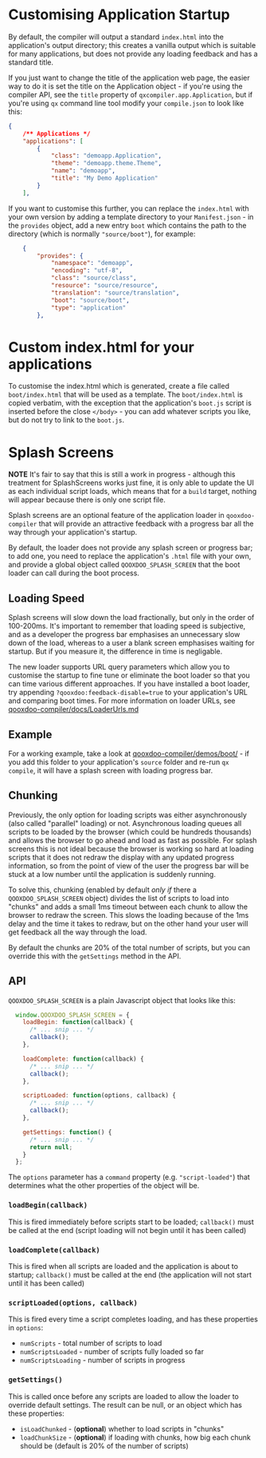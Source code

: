 # Customising Application Startup

By default, the compiler will output a standard `index.html` into the application's output directory; this creates a vanilla output which is suitable for many applications, but does not provide any loading feedback and has a standard title.

If you just want to change the title of the application web page, the easier way to do it is set the title on the Application object - if you're using the compiler API, see the `title` property of `qxcompiler.app.Application`, but if you're using `qx` command line tool modify your `compile.json` to look like this:

```json
{
    /** Applications */
    "applications": [
        {
            "class": "demoapp.Application",
            "theme": "demoapp.theme.Theme",
            "name": "demoapp",
            "title": "My Demo Application"
        }
    ],
```

If you want to customise this further, you can replace the `index.html` with your own version by adding a template directory to your `Manifest.json` - in the `provides` object, add a new entry `boot` which contains the path to the directory (which is normally `"source/boot"`), for example:

```json
    {
        "provides": {
            "namespace": "demoapp",
            "encoding": "utf-8",
            "class": "source/class",
            "resource": "source/resource",
            "translation": "source/translation",
            "boot": "source/boot",
            "type": "application"
        },
```


# Custom index.html for your applications

To customise the index.html which is generated, create a file called `boot/index.html` that will be used as a template.  The `boot/index.html` is copied verbatim, with the exception that the application's `boot.js` script is inserted before the close `</body>` - you can add whatever scripts you like, but do not try to link to the `boot.js`.


# Splash Screens

**NOTE** It's fair to say that this is still a work in progress - although this treatment for SplashScreens works just fine, it is only able to update the UI as each individual script loads, which means that for a `build` target, nothing will appear because there is only one script file.

Splash screens are an optional feature of the application loader in `qooxdoo-compiler` that will provide an attractive feedback with a progress bar all the way through your application's startup.

By default, the loader does not provide any splash screen or progress bar; to add one, you need to replace the application's `.html` file with your own, and provide a global object called `QOOXDOO_SPLASH_SCREEN` that the boot loader can call during the boot process.

## Loading Speed

Splash screens will slow down the load fractionally, but only in the order of 100-200ms.  It's important to remember that loading speed is subjective, and as a developer the progress bar emphasises an unnecessary slow down of the load, whereas to a user a blank screen emphasises waiting for startup.  But if you measure it, the difference in time is negligable.

The new loader supports URL query parameters which allow you to customise the startup to fine tune or eliminate the boot loader so that you can time various different approaches.  If you have installed a boot loader, try appending `?qooxdoo:feedback-disable=true` to your application's URL and comparing boot times.  For more information on loader URLs, see [qooxdoo-compiler/docs/LoaderUrls.md](https://github.com/qooxdoo/qooxdoo-compiler/blob/master/docs/LoaderUrls.md)

## Example

For a working example, take a look at [qooxdoo-compiler/demos/boot/](https://github.com/qooxdoo/qooxdoo-compiler/tree/master/demos/boot/) - if you add this folder to your application's `source` folder and re-run `qx compile`, it will have a splash screen with loading progress bar.

## Chunking

Previously, the only option for loading scripts was either asynchronously (also called "parallel" loading) or not.  Asynchronous loading queues all scripts to be loaded by the browser (which could be hundreds thousands) and allows the browser to go ahead and load as fast as possible.  For splash screens this is not ideal because the browser is working so hard at loading scripts that it does not redraw the display with any updated progress information, so from the point of view of the user the progress bar will be stuck at a low number until the application is suddenly running.

To solve this, chunking (enabled by default *only if* there a `QOOXDOO_SPLASH_SCREEN` object) divides the list of scripts to load into "chunks" and adds a small 1ms timeout between each chunk to allow the browser to redraw the screen.  This slows the loading because of the 1ms delay and the time it takes to redraw, but on the other hand your user will get feedback all the way through the load.

By default the chunks are 20% of the total number of scripts, but you can override this with the `getSettings` method in the API.

## API

`QOOXDOO_SPLASH_SCREEN` is a plain Javascript object that looks like this:

```javascript
  window.QOOXDOO_SPLASH_SCREEN = {
    loadBegin: function(callback) {
      /* ... snip ... */
      callback();
    },

    loadComplete: function(callback) {
      /* ... snip ... */
      callback();
    },

    scriptLoaded: function(options, callback) {
      /* ... snip ... */
      callback();
    },

    getSettings: function() {
      /* ... snip ... */
      return null;
    }
  };

```

The `options` parameter has a `command` property (e.g. `"script-loaded"`) that determines what the other properties of the object will be.

### `loadBegin(callback)`

This is fired immediately before scripts start to be loaded; `callback()` must be called at the end (script loading will not begin until it has been called)

### `loadComplete(callback)`

This is fired when all scripts are loaded and the application is about to startup; `callback()` must be called at the end (the application will not start until it has been called)

### `scriptLoaded(options, callback)`

This is fired every time a script completes loading, and has these properties in `options`:
- `numScripts` - total number of scripts to load
- `numScriptsLoaded` - number of scripts fully loaded so far
- `numScriptsLoading` - number of scripts in progress

### `getSettings()`

This is called once before any scripts are loaded to allow the loader to override default settings.  The result can be null, or an object which has these properties:
- `isLoadChunked` - (**optional**) whether to load scripts in "chunks"
- `loadChunkSize` - (**optional**) if loading with chunks, how big each chunk should be (default is 20% of the number of scripts)
